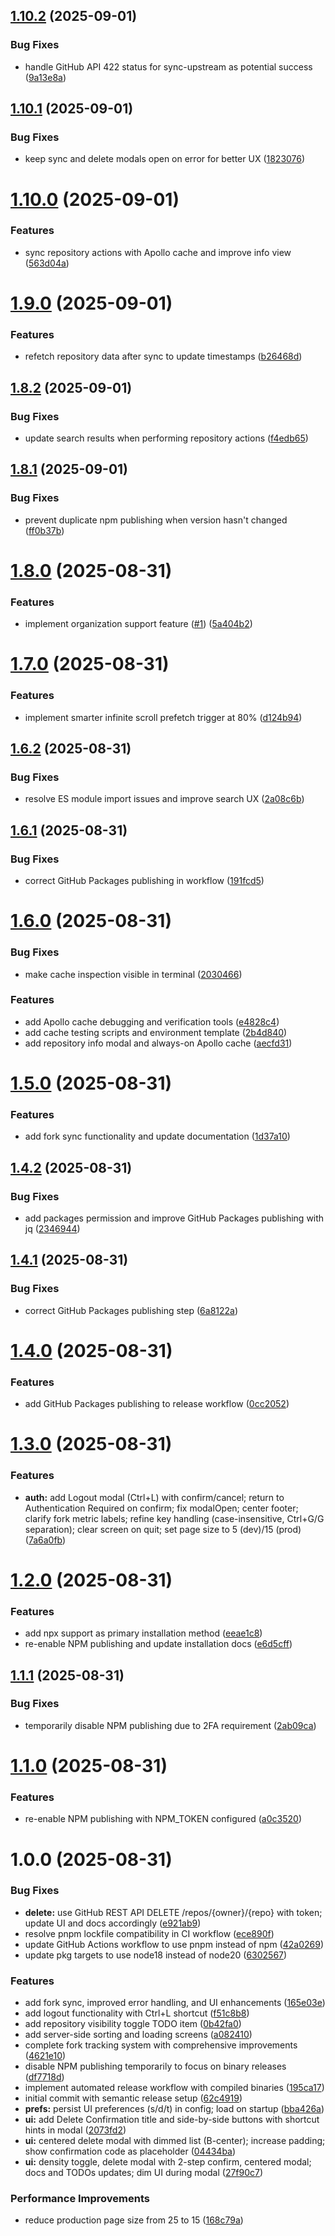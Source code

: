 ## [1.10.2](https://github.com/wiiiimm/gh-manager-cli/compare/v1.10.1...v1.10.2) (2025-09-01)


### Bug Fixes

* handle GitHub API 422 status for sync-upstream as potential success ([9a13e8a](https://github.com/wiiiimm/gh-manager-cli/commit/9a13e8a76d4ed09eb7af18b5b8de9e0f2d4c978f))

## [1.10.1](https://github.com/wiiiimm/gh-manager-cli/compare/v1.10.0...v1.10.1) (2025-09-01)


### Bug Fixes

* keep sync and delete modals open on error for better UX ([1823076](https://github.com/wiiiimm/gh-manager-cli/commit/1823076bdd74c2cb50591d9133eabe4a96927cea))

# [1.10.0](https://github.com/wiiiimm/gh-manager-cli/compare/v1.9.0...v1.10.0) (2025-09-01)


### Features

* sync repository actions with Apollo cache and improve info view ([563d04a](https://github.com/wiiiimm/gh-manager-cli/commit/563d04a4ec931c27dff204d3b5e6e770e4b482e6))

# [1.9.0](https://github.com/wiiiimm/gh-manager-cli/compare/v1.8.2...v1.9.0) (2025-09-01)


### Features

* refetch repository data after sync to update timestamps ([b26468d](https://github.com/wiiiimm/gh-manager-cli/commit/b26468de5c3c12e04199f13de1958acd725fd239))

## [1.8.2](https://github.com/wiiiimm/gh-manager-cli/compare/v1.8.1...v1.8.2) (2025-09-01)


### Bug Fixes

* update search results when performing repository actions ([f4edb65](https://github.com/wiiiimm/gh-manager-cli/commit/f4edb65d84501f894dcc012bc6bf6b7495ec0902))

## [1.8.1](https://github.com/wiiiimm/gh-manager-cli/compare/v1.8.0...v1.8.1) (2025-09-01)


### Bug Fixes

* prevent duplicate npm publishing when version hasn't changed ([ff0b37b](https://github.com/wiiiimm/gh-manager-cli/commit/ff0b37b99c4232fa2d179a9becf6e314cc218d55))

# [1.8.0](https://github.com/wiiiimm/gh-manager-cli/compare/v1.7.0...v1.8.0) (2025-08-31)


### Features

* implement organization support feature ([#1](https://github.com/wiiiimm/gh-manager-cli/issues/1)) ([5a404b2](https://github.com/wiiiimm/gh-manager-cli/commit/5a404b29cdd3a30bd12b59438e0c3fd978da93b9))

# [1.7.0](https://github.com/wiiiimm/gh-manager-cli/compare/v1.6.2...v1.7.0) (2025-08-31)


### Features

* implement smarter infinite scroll prefetch trigger at 80% ([d124b94](https://github.com/wiiiimm/gh-manager-cli/commit/d124b9483196fe703ccffaea1ffdecef9cca31a5))

## [1.6.2](https://github.com/wiiiimm/gh-manager-cli/compare/v1.6.1...v1.6.2) (2025-08-31)


### Bug Fixes

* resolve ES module import issues and improve search UX ([2a08c6b](https://github.com/wiiiimm/gh-manager-cli/commit/2a08c6b557c5a00e1005136074273e38c817a4c3))

## [1.6.1](https://github.com/wiiiimm/gh-manager-cli/compare/v1.6.0...v1.6.1) (2025-08-31)


### Bug Fixes

* correct GitHub Packages publishing in workflow ([191fcd5](https://github.com/wiiiimm/gh-manager-cli/commit/191fcd503389cb09774305ebde58481cccc9e518))

# [1.6.0](https://github.com/wiiiimm/gh-manager-cli/compare/v1.5.0...v1.6.0) (2025-08-31)


### Bug Fixes

* make cache inspection visible in terminal ([2030466](https://github.com/wiiiimm/gh-manager-cli/commit/2030466e1b2bf377a22e07eba5a0334b9c3a6bc5))


### Features

* add Apollo cache debugging and verification tools ([e4828c4](https://github.com/wiiiimm/gh-manager-cli/commit/e4828c4463b6ebb58f419f6e6e17c06c699b31ac))
* add cache testing scripts and environment template ([2b4d840](https://github.com/wiiiimm/gh-manager-cli/commit/2b4d840f0a32a4089c47bca9664ac393e824643a))
* add repository info modal and always-on Apollo cache ([aecfd31](https://github.com/wiiiimm/gh-manager-cli/commit/aecfd311feaf5e674d2f8f15062f12d6deffcfe5))

# [1.5.0](https://github.com/wiiiimm/gh-manager-cli/compare/v1.4.2...v1.5.0) (2025-08-31)


### Features

* add fork sync functionality and update documentation ([1d37a10](https://github.com/wiiiimm/gh-manager-cli/commit/1d37a10d90636731c436679b0a4ff2d1c3e1daae))

## [1.4.2](https://github.com/wiiiimm/gh-manager-cli/compare/v1.4.1...v1.4.2) (2025-08-31)


### Bug Fixes

* add packages permission and improve GitHub Packages publishing with jq ([2346944](https://github.com/wiiiimm/gh-manager-cli/commit/2346944739f70d237240c6d67ae39c32d1d623d5))

## [1.4.1](https://github.com/wiiiimm/gh-manager-cli/compare/v1.4.0...v1.4.1) (2025-08-31)


### Bug Fixes

* correct GitHub Packages publishing step ([6a8122a](https://github.com/wiiiimm/gh-manager-cli/commit/6a8122ad32308cbd8e3cbf07176608fe3639887d))

# [1.4.0](https://github.com/wiiiimm/gh-manager-cli/compare/v1.3.0...v1.4.0) (2025-08-31)


### Features

* add GitHub Packages publishing to release workflow ([0cc2052](https://github.com/wiiiimm/gh-manager-cli/commit/0cc2052591d01717fbdaf7d844f2b210c3013341))

# [1.3.0](https://github.com/wiiiimm/gh-manager-cli/compare/v1.2.0...v1.3.0) (2025-08-31)


### Features

* **auth:** add Logout modal (Ctrl+L) with confirm/cancel; return to Authentication Required on confirm; fix modalOpen; center footer; clarify fork metric labels; refine key handling (case-insensitive, Ctrl+G/G separation); clear screen on quit; set page size to 5 (dev)/15 (prod) ([7a6a0fb](https://github.com/wiiiimm/gh-manager-cli/commit/7a6a0fb8767986b8640371e483f0fc5a084e75a2))

# [1.2.0](https://github.com/wiiiimm/gh-manager-cli/compare/v1.1.1...v1.2.0) (2025-08-31)


### Features

* add npx support as primary installation method ([eeae1c8](https://github.com/wiiiimm/gh-manager-cli/commit/eeae1c8e60f0b4bd1f3076a16b65aec01cf5afdf))
* re-enable NPM publishing and update installation docs ([e6d5cff](https://github.com/wiiiimm/gh-manager-cli/commit/e6d5cffc64678899ecc89cf294c4413fab4cdf66))

## [1.1.1](https://github.com/wiiiimm/gh-manager-cli/compare/v1.1.0...v1.1.1) (2025-08-31)


### Bug Fixes

* temporarily disable NPM publishing due to 2FA requirement ([2ab09ca](https://github.com/wiiiimm/gh-manager-cli/commit/2ab09ca8d543c771f97c999ad6beb6ebf36747be))

# [1.1.0](https://github.com/wiiiimm/gh-manager-cli/compare/v1.0.0...v1.1.0) (2025-08-31)


### Features

* re-enable NPM publishing with NPM_TOKEN configured ([a0c3520](https://github.com/wiiiimm/gh-manager-cli/commit/a0c3520ca53092941d4a761d6f94a66a500753dd))

# 1.0.0 (2025-08-31)


### Bug Fixes

* **delete:** use GitHub REST API DELETE /repos/{owner}/{repo} with token; update UI and docs accordingly ([e921ab9](https://github.com/wiiiimm/gh-manager-cli/commit/e921ab9917e27d368fc73f326bbe98081386ca18))
* resolve pnpm lockfile compatibility in CI workflow ([ece890f](https://github.com/wiiiimm/gh-manager-cli/commit/ece890f9b8d1b0c91dcb8cf1ab9275537483ea4f))
* update GitHub Actions workflow to use pnpm instead of npm ([42a0269](https://github.com/wiiiimm/gh-manager-cli/commit/42a02698d1490cf9f562633eddca86f0c54d10a3))
* update pkg targets to use node18 instead of node20 ([6302567](https://github.com/wiiiimm/gh-manager-cli/commit/6302567f15076e177dbad875f87c363ea5679486))


### Features

* add fork sync, improved error handling, and UI enhancements ([165e03e](https://github.com/wiiiimm/gh-manager-cli/commit/165e03e983feb15f2d08301b59d125717b3ba937))
* add logout functionality with Ctrl+L shortcut ([f51c8b8](https://github.com/wiiiimm/gh-manager-cli/commit/f51c8b85c8890b063812a734a9c01651478fa4e2))
* add repository visibility toggle TODO item ([0b42fa0](https://github.com/wiiiimm/gh-manager-cli/commit/0b42fa04721209add85dc2dca4339ed5b1ffd79e))
* add server-side sorting and loading screens ([a082410](https://github.com/wiiiimm/gh-manager-cli/commit/a082410dcbd7125957b0fa9b3982d29eed53317a))
* complete fork tracking system with comprehensive improvements ([4621e10](https://github.com/wiiiimm/gh-manager-cli/commit/4621e1025d603acf14defb031c4d36de21c11846))
* disable NPM publishing temporarily to focus on binary releases ([df7718d](https://github.com/wiiiimm/gh-manager-cli/commit/df7718d324ec52e244b9176101aedc5f56a5a22d))
* implement automated release workflow with compiled binaries ([195ca17](https://github.com/wiiiimm/gh-manager-cli/commit/195ca174857eeef9ce08b6bbfce03ab61f185aa8))
* initial commit with semantic release setup ([62c4919](https://github.com/wiiiimm/gh-manager-cli/commit/62c4919c1c9061f7a5153c2a363398c9d571e9db))
* **prefs:** persist UI preferences (s/d/t) in config; load on startup ([bba426a](https://github.com/wiiiimm/gh-manager-cli/commit/bba426a0321e652d74c0dd5d340ff26cc3b98283))
* **ui:** add Delete Confirmation title and side-by-side buttons with shortcut hints in modal ([2073fd2](https://github.com/wiiiimm/gh-manager-cli/commit/2073fd277506c6f802c1dd46142900597a16c3f1))
* **ui:** centered delete modal with dimmed list (B-center); increase padding; show confirmation code as placeholder ([04434ba](https://github.com/wiiiimm/gh-manager-cli/commit/04434ba92ad621b1c68985bf3a61e3094f21aa5d))
* **ui:** density toggle, delete modal with 2-step confirm, centered modal; docs and TODOs updates; dim UI during modal ([27f90c7](https://github.com/wiiiimm/gh-manager-cli/commit/27f90c7e7ba096798bb0b930a3cf707f04218671))


### Performance Improvements

* reduce production page size from 25 to 15 ([168c79a](https://github.com/wiiiimm/gh-manager-cli/commit/168c79a0b69704c7c29fb8c95e039127e9b50d6d))
